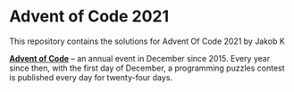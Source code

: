 # Advent of Code 2021

This repository contains the solutions for Advent Of Code 2021 by Jakob K

[**Advent of Code**](https://adventofcode.com/) – an annual event in December since 2015.
Every year since then, with the first day of December, a programming puzzles contest is published every day for twenty-four days.
